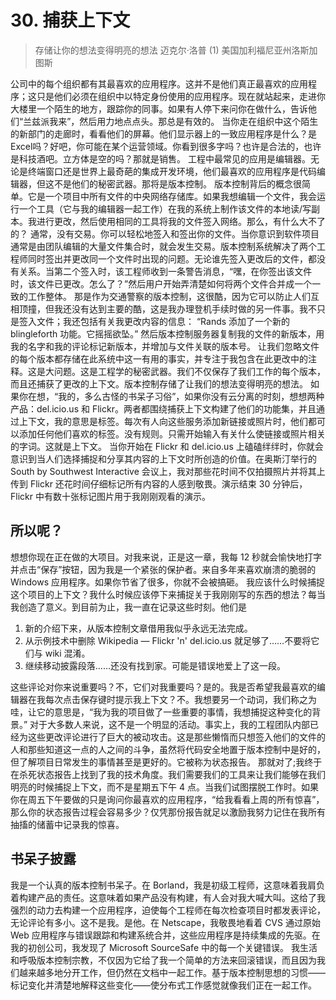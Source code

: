 # 30. 捕获上下文
> 存储让你的想法变得明亮的想法
> 迈克尔·洛普
> (1)
> 美国加利福尼亚州洛斯加图斯

公司中的每个组织都有其最喜欢的应用程序。这并不是他们真正最喜欢的应用程序；这只是他们必须在组织中以特定身份使用的应用程序。现在就站起来，走进你大楼里一个陌生的地方，跟踪你的同事。如果有人停下来问你在做什么，告诉他们“兰兹派我来”，然后用力地点点头。那总是有效的。
当你走在组织中这个陌生的新部门的走廊时，看看他们的屏幕。他们显示器上的一致应用程序是什么？是Excel吗？好吧，你可能在某个运营领域。你看到很多字吗？也许是合法的，也许是科技酒吧。立方体是空的吗？那就是销售。
工程中最常见的应用是编辑器。无论是终端窗口还是世界上最奇葩的集成开发环境，他们最喜欢的应用程序是代码编辑器，但这不是他们的秘密武器。那将是版本控制。
版本控制背后的概念很简单。它是一个项目中所有文件的中央网络存储库。如果我想编辑一个文件，我会运行一个工具（它与我的编辑器一起工作）在我的系统上制作该文件的本地读/写副本。我进行更改，然后使用相同的工具将我的文件签入网络。那么，有什么大不了的？
通常，没有交易。你可以轻松地签入和签出你的文件。当你意识到软件项目通常是由团队编辑的大量文件集合时，就会发生交易。版本控制系统解决了两个工程师同时签出并更改同一个文件时出现的问题。无论谁先签入更改后的文件，都没有关系。当第二个签入时，该工程师收到一条警告消息，“嘿，在你签出该文件时，该文件已更改。怎么了？”然后用户开始弄清楚如何将两个文件合并成一个一致的工作整体。
那是作为交通警察的版本控制，这很酷，因为它可以防止人们互相顶撞，但我还没有达到主要的酷，这是我办理登机手续时做的另一件事。我不只是签入文件；我还包括有关我更改内容的信息：
“Rands 添加了一个新的 blingleforth 功能。它摇摇欲坠。”
然后版本控制服务器复制我的文件的新版本，用我的名字和我的评论标记新版本，并增加与文件关联的版本号。
让我们忽略文件的每个版本都存储在此系统中这一有用的事实，并专注于我包含在此更改中的注释。这是大问题。这是工程学的秘密武器。我们不仅保存了我们工作的每个版本，而且还捕获了更改的上下文。版本控制存储了让我们的想法变得明亮的想法。
如果你在想，“我的，多么古怪的书呆子习俗”，如果你没有云分离的时刻，想想两种产品：del.icio.us 和 Flickr。两者都围绕捕获上下文构建了他们的功能集，并且通过上下文，我的意思是标签。每次有人向这些服务添加新链接或照片时，他们都可以添加任何他们喜欢的标签。没有规则。只需开始输入有关什么使链接或照片相关的字词。这就是上下文。
当你开始在 Flickr 和 del.icio.us 上磕磕绊绊时，你就会意识到当人们选择捕捉和分享其内容的上下文时所创造的价值。在奥斯汀举行的 South by Southwest Interactive 会议上，我对那些花时间不仅拍摄照片并将其上传到 Flickr 还花时间仔细标记所有内容的人感到敬畏。演示结束 30 分钟后，Flickr 中有数十张标记图片用于我刚刚观看的演示。

## 所以呢？
想想你现在正在做的大项目。对我来说，正是这一章，我每 12 秒就会愉快地打字并点击“保存”按钮，因为我是一个紧张的保护者。来自多年来喜欢崩溃的脆弱的 Windows 应用程序。如果你节省了很多，你就不会被搞砸。
我应该什么时候捕捉这个项目的上下文？我什么时候应该停下来捕捉关于我刚刚写的东西的想法？每当我创造了意义。到目前为止，我一直在记录这些时刻。他们是

1. 新的介绍下来，从版本控制文章借用我似乎永远无法完成。
2. 从示例技术中删除 Wikipedia — Flickr 'n' del.icio.us 就足够了……不要将它们与 wiki 混淆。
3. 继续移动披露段落……还没有找到家。可能是错误地爱上了这一段。

这些评论对你来说重要吗？不，它们对我重要吗？是的。我是否希望我最喜欢的编辑器在我每次点击保存键时提示我上下文？不。我想要另一个动词，我们称之为哇，让它的意思是，“我为我的项目做了一些重要的事情，我想捕捉这种变化的背景。”
对于大多数人来说，这不是一个明显的活动。事实上，我的工程团队内部已经为这些更改评论进行了巨大的被动攻击。这是那些懒惰而只想签入他们的文件的人和那些知道这一点的人之间的斗争，虽然将代码安全地置于版本控制中是好的，但了解项目日常发生的事情甚至是更好的。它被称为状态报告。
那就对了;我终于在杀死状态报告上找到了我的技术角度。我们需要我们的工具来让我们能够在我们明亮的时候捕捉上下文，而不是星期五下午 4 点。当我们试图摆脱工作时。如果你在周五下午要做的只是询问你最喜欢的应用程序，“给我看看上周的所有惊喜”，那么你的状态报告过程会容易多少？仅凭那份报告就足以激励我努力记住在我所有抽搐的储蓄中记录我的惊喜。

## 书呆子披露

我是一个认真的版本控制书呆子。在 Borland，我是初级工程师，这意味着我肩负着构建产品的责任。这意味着如果产品没有构建，有人会对我大喊大叫。这给了我强烈的动力去构建一个应用程序，迫使每个工程师在每次检查项目时都发表评论，无论评论有多小。这不是我。是他。在 Netscape，我敬畏地看着 CVS 通过原始 Web 应用程序与错误跟踪和构建系统合并，这些应用程序是持续集成的先驱。在我的初创公司，我发现了 Microsoft SourceSafe 中的每一个关键错误。
我生活和呼吸版本控制宗教，不仅因为它给了我一个简单的方法来回滚错误，而且因为我们越来越多地分开工作，但仍然在文档中一起工作。基于版本控制思想的习惯——标记变化并清楚地解释这些变化——使分布式工作感觉就像我们正在一起工作。